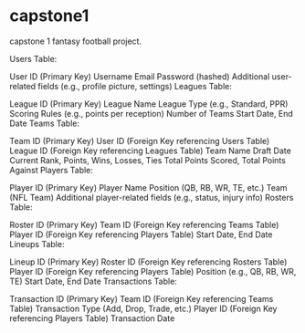 # capstone1
capstone 1 fantasy football project. 

Users Table:

User ID (Primary Key)
Username
Email
Password (hashed)
Additional user-related fields (e.g., profile picture, settings)
Leagues Table:

League ID (Primary Key)
League Name
League Type (e.g., Standard, PPR)
Scoring Rules (e.g., points per reception)
Number of Teams
Start Date, End Date
Teams Table:

Team ID (Primary Key)
User ID (Foreign Key referencing Users Table)
League ID (Foreign Key referencing Leagues Table)
Team Name
Draft Date
Current Rank, Points, Wins, Losses, Ties
Total Points Scored, Total Points Against
Players Table:

Player ID (Primary Key)
Player Name
Position (QB, RB, WR, TE, etc.)
Team (NFL Team)
Additional player-related fields (e.g., status, injury info)
Rosters Table:

Roster ID (Primary Key)
Team ID (Foreign Key referencing Teams Table)
Player ID (Foreign Key referencing Players Table)
Start Date, End Date
Lineups Table:

Lineup ID (Primary Key)
Roster ID (Foreign Key referencing Rosters Table)
Player ID (Foreign Key referencing Players Table)
Position (e.g., QB, RB, WR, TE)
Start Date, End Date
Transactions Table:

Transaction ID (Primary Key)
Team ID (Foreign Key referencing Teams Table)
Transaction Type (Add, Drop, Trade, etc.)
Player ID (Foreign Key referencing Players Table)
Transaction Date
